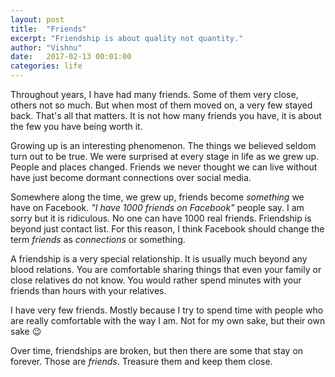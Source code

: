 ```yaml
---
layout: post
title:  "Friends"
excerpt: "Friendship is about quality not quantity."
author: "Vishnu"
date:   2017-02-13 00:01:00
categories: life
---
```

Throughout years, I have had many friends. Some of them very close, others not so much. But when most of them moved on, a very few stayed back. That's all that matters. It is not how many friends you have, it is about the few you have being worth it.

Growing up is an interesting phenomenon. The things we believed seldom turn out to be true. We were surprised at every stage in life as we grew up. People and places changed. Friends we never thought we can live without have just become dormant connections over social media.

Somewhere along the time, we grew up, friends become *something* we have on Facebook. *"I have 1000 friends on Facebook"* people say. I am sorry but it is ridiculous. No one can have 1000 real friends. Friendship is beyond just contact list. For this reason, I think Facebook should change the term *friends* as *connections* or something.

A friendship is a very special relationship. It is usually much beyond any blood relations. You are comfortable sharing things that even your family or close relatives do not know. You would rather spend minutes with your friends than hours with your relatives.

I have very few friends. Mostly because I try to spend time with people who are really comfortable with the way I am. Not for my own sake, but their own sake :wink:

Over time, friendships are broken, but then there are some that stay on forever. Those are *friends*. Treasure them and keep them close.